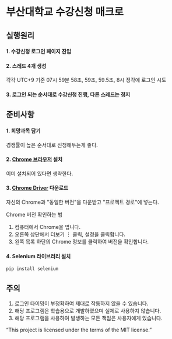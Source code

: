 # 부산대학교 수강신청 매크로


## 실행원리
#### 1. 수강신청 로그인 페이지 진입
#### 2. 스레드 4개 생성
각각 UTC+9 기준 07시 59분 58초, 59초, 59.5초, 8시 정각에 로그인 시도
#### 3. 로그인 되는 순서대로 수강신청 진행, 다른 스레드는 정지


## 준비사항
#### 1. 희망과목 담기
경쟁률이 높은 순서대로 신청해두는게 좋다.
#### 2. [Chrome 브라우저](https://www.google.com/intl/ko_kr/chrome/) 설치
이미 설치되어 있다면 생략한다.
#### 3. [Chrome Driver](https://chromedriver.chromium.org/downloads) 다운로드 
자신의 Chrome과 "동일한 버전"을 다운받고 "프로젝트 경로"에 넣는다.

Chrome 버전 확인하는 법
   1. 컴퓨터에서 Chrome을 엽니다.
   2. 오른쪽 상단에서 더보기 ⋮ 클릭, 설정을 클릭합니다.
   3. 왼쪽 목록 하단의 Chrome 정보를 클릭하여 버전을 확인합니다.
#### 4. Selenium 라이브러리 설치
```
pip install selenium
```


## 주의
1. 로그인 타이밍이 부정확하여 제대로 작동하지 않을 수 있습니다.
2. 해당 프로그램은 학습용으로 개발하였으며 실제로 사용하지 않습니다.
3. 해당 프로그램을 사용하여 발생하는 모든 책임은 사용자에게 있습니다.


“This project is licensed under the terms of the MIT license.”